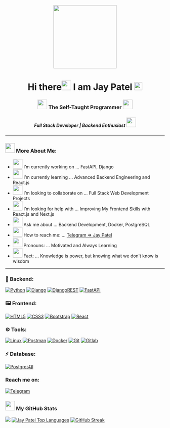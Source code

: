 <div align="center">
    <img src="assets/images/GitHub.png" height="200" />
</div>

## <h1 align="center">Hi there<img src="https://media.giphy.com/media/hvRJCLFzcasrR4ia7z/giphy.gif" width="30" height="30"> I am Jay Patel <img src="https://emoji.gg/assets/emoji/9768-discord-verify-blue.gif" width="25px" height="25px" alt="Discord_Verify_Blue"></h1>

### <h3 align="center"><img src="assets/images/emoji/High-Voltage.gif" width="30" height="30"> The Self-Taught Programmer <img src="assets/images/emoji/High-Voltage.gif" width="30" height="30"></h3>
##### <h5 align="center"> Full Stack Developer | Backend Enthusiast <img src="assets/images/emoji/smiling-face-with-sunglasses-1.gif" width="30" height="30"></h5>

---

### <img src="assets/images/emoji/smiling-face-with-sunglasses-1.gif" width="30" height="30"> More About Me:

- <img src="assets/images/emoji/Flexed-Biceps.gif" width="30" height="30"> I’m currently working on ... FastAPI, Django
- <img src="assets/images/emoji/fire-1.gif" width="30" height="30">  I’m currently learning ... Advanced Backend Engineering and React.js
- <img src="assets/images/emoji/Handshake.gif" width="30" height="30"> I’m looking to collaborate on ... Full Stack Web Development Projects
- <img src="assets/images/emoji/face-with-monocle.gif" width="30" height="30"> I’m looking for help with ... Improving My Frontend Skills with React.js and Next.js
- <img src="assets/images/emoji/memo-2.gif" width="30" height="30"> Ask me about ... Backend Development, Docker, PostgreSQL
- <img src="assets/images/emoji/open-mailbox-with-raised-flag.gif" width="30" height="30"> How to reach me: ... [Telegram => Jay Patel](https://t.me/NP_Nurpolat)
- <img src="assets/images/emoji/grinning-face-with-smiling-eyes.gif" width="30" height="30"> Pronouns: ... Motivated and Always Learning
- <img src="assets/images/emoji/High-Voltage.gif" width="30" height="30"> Fact: ... Knowledge is power, but knowing what we don’t know is wisdom

---

### 🔨 Backend:

[![Python](https://img.shields.io/badge/Python-3776ab?style=for-the-badge&logo=python&logoColor=white)](https://www.python.org/)
[![Django](https://img.shields.io/badge/Django-092E20?style=for-the-badge&logo=django&logoColor=green)](https://www.djangoproject.com/)
[![DjangoREST](https://img.shields.io/badge/DJANGO-REST-ff1709?style=for-the-badge&logo=django&logoColor=white&color=ff1709&labelColor=gray)](https://www.django-rest-framework.org/)
[![FastAPI](https://img.shields.io/badge/FastAPI-1B8D7D?style=for-the-badge&logo=FastAPI&logoColor=white)](https://fastapi.tiangolo.com/)

### 🖼 Frontend:

[![HTML5](https://img.shields.io/badge/HTML5-E34F26?style=for-the-badge&logo=html5&logoColor=white)](https://html.com/html5/)
[![CSS3](https://img.shields.io/badge/CSS3-1572B6?style=for-the-badge&logo=css3&logoColor=white)](https://css-tricks.com/)
[![Bootstrap](https://img.shields.io/badge/Bootstrap-563d7c?style=for-the-badge&logo=Bootstrap&logoColor=white)](https://getbootstrap.com/)
[![React](https://img.shields.io/badge/React-61DAFB?style=for-the-badge&logo=react&logoColor=black)](https://reactjs.org/)

### ⚙️ Tools:

[![Linux](https://img.shields.io/badge/Linux-FCC624?style=for-the-badge&logo=linux&logoColor=black)](https://www.linux.org/)
[![Postman](https://img.shields.io/badge/Postman-FF6C37?style=for-the-badge&logo=Postman&logoColor=white)](https://www.postman.com/)
[![Docker](https://img.shields.io/badge/Docker-2CA5E0?style=for-the-badge&logo=docker&logoColor=white)](https://www.docker.com/)
[![Git](https://img.shields.io/badge/Git-F05032?style=for-the-badge&logo=git&logoColor=white)](https://git-scm.com/)
[![Gitlab](https://img.shields.io/badge/gitlab-F0E44C?style=for-the-badge&logo=gitlab&logoColor=white)](https://gitlab.com/Khayratdinov)

### ⚡ Database:

[![PostgresQl](https://img.shields.io/badge/PostgreSQL-316192?style=for-the-badge&logo=postgresql&logoColor=white)](https://www.postgresql.org/)

### Reach me on:

[![Telegram](https://img.shields.io/badge/Telegram-2CA5E0?style=for-the-badge&logo=telegram&logoColor=white)](https://t.me/NP_Nurpolat)

### <img src="assets/images/logo/business-graph.gif" width="30" height="30">  My GitHub Stats
![](http://github-profile-summary-cards.vercel.app/api/cards/profile-details?username=developerjay19&theme=2077)
<a href="https://github.com/developerjay19/github-readme-stats"><img alt="Jay Patel Top Languages" src="https://github-readme-stats.vercel.app/api/top-langs/?username=developerjay19&langs_count=8&count_private=true&layout=compact&theme=react&hide_border=true&bg_color=0D1117" /></a>
[![GitHub Streak](https://streak-stats.demolab.com?user=developerjay19&theme=github-dark&border_radius=4.7&date_format=M%20j%5B%2C%20Y%5D)](https://git.io/streak-stats)

